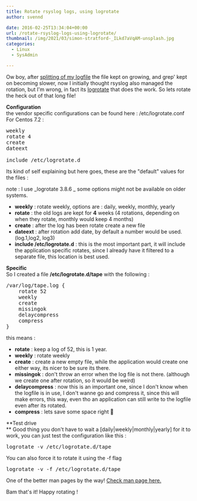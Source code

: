 ```yaml
---
title: Rotate rsyslog logs, using logrotate
author: svennd

date: 2016-02-25T13:34:04+00:00
url: /rotate-rsyslog-logs-using-logrotate/
thumbnail: /img/2021/03/simon-stratford-_ILkd7aVqAM-unsplash.jpg
categories:
  - Linux
  - SysAdmin

---
```

Ow boy, after [splitting of my logfile][1] the file kept on growing, and grep' kept on becoming slower, now I initially thought rsyslog also managed the rotation, but I'm wrong, in fact its [logrotate][2] that does the work. So lets rotate the heck out of that long file!

**Configuration**  
the vendor specific configurations can be found here : /etc/logrotate.conf  
For Centos 7.2 :

<pre>weekly
rotate 4
create
dateext

include /etc/logrotate.d</pre>

Its kind of self explaining but here goes, these are the "default" values for the files :

note : I use _logrotate 3.8.6 _ some options might not be available on older systems.

  * **weekly** : rotate weekly, options are : daily, weekly, monthly, yearly
  * **rotate** : the old logs are kept for **4** weeks (4 rotations, depending on when they rotate, monthly would keep 4 months)
  * **create** : after the log has been rotate create a new file
  * **dateext** : after rotation add date, by default a number would be used. (log.1,log2, log3)
  * **include /etc/logrotate.d** : this is the most important part, it will include the application specific rotates, since I already have it filtered to a separate file, this location is best used.

**Specific**  
So I created a file **/etc/logrotate.d/tape** with the following :

<pre>/var/log/tape.log {
    rotate 52
    weekly
    create
    missingok
    delaycompress
    compress
}</pre>

this means :

  * **rotate** : keep a log of 52, this is 1 year.
  * **weekly** : rotate weekly
  * **create** : create a new empty file, while the application would create one either way, its nicer to be sure its there.
  * **missingok** : don't throw an error when the log file is not there. (although we create one after rotation, so it would be weird)
  * **delaycompress** : now this is an important one, since I don't know when the logfile is in use, I don't wanne go and compress it, since this will make errors, this way, even tho an application can still write to the logfile even after its rotated.
  * **compress** : lets save some space right 🙂

**Test drive  
** Good thing you don't have to wait a [daily|weekly|monthly|yearly] for it to work, you can just test the configuration like this :

<pre>logrotate -v /etc/logrotate.d/tape</pre>

You can also force it to rotate it using the -f flag

<pre>logrotate -v -f /etc/logrotate.d/tape</pre>

One of the better man pages by the way! [Check man page here.][3]

Bam that's it! Happy rotating !

 [1]: https://www.svennd.be/rsyslog-separate-file-for-logging/
 [2]: https://linux.die.net/man/8/logrotate
 [3]: http://linux.die.net/man/8/logrotate
